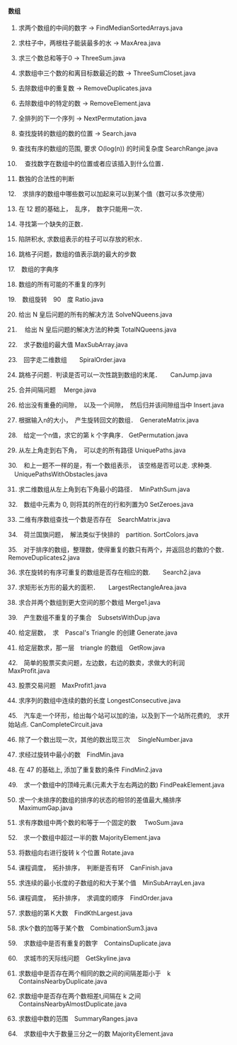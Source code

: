 #### 数组

1. 求两个数组的中间的数字    ->  FindMedianSortedArrays.java

2. 求柱子中，两根柱子能装最多的水  -> MaxArea.java 

3. 求三个数总和等于0   ->  ThreeSum.java 

4. 求数组中三个数的和离目标数最近的数  -> ThreeSumCloset.java 

5. 去除数组中的重复数  ->  RemoveDuplicates.java

6. 去除数组中的特定的数  -> RemoveElement.java 

7. 全排列的下一个序列  -> NextPermutation.java

8. 查找旋转的数组的数的位置 -> Search.java 
	
9. 查找有序的数组的范围,  要求 O(log(n)) 的时间复杂度  SearchRange.java

10. 　查找数字在数组中的位置或者应该插入到什么位置． 

11. 数独的合法性的判断

12.　求排序的数组中哪些数可以加起来可以到某个值（数可以多次使用）

13. 在 12 题的基础上，　乱序，　数字只能用一次．

14. 寻找第一个缺失的正数．

15. 陷阱积水, 求数组表示的柱子可以存放的积水．	

16. 跳格子问题，数组的值表示跳的最大的步数 

17.　数组的字典序

18. 数组的所有可能的不重复的序列 

19.　数组旋转　90　度    Ratio.java

20.  给出 N 皇后问题的所有的解决方法  SolveNQueens.java

21. 　给出 N 皇后问题的解决方法的种类 TotalNQueens.java

22.　求子数组的最大值 MaxSubArray.java

23.　回字走二维数组　　SpiralOrder.java

24. 跳格子问题．判读是否可以一次性跳到数组的末尾．　　CanJump.java

25. 合并间隔问题　 Merge.java

26. 给出没有重叠的间隙，　以及一个间隙，　然后归并该间隙组当中 Insert.java

27. 根据输入n的大小，　产生旋转回文的数组．　GenerateMatrix.java

28.　给定一个n值，求它的第 k 个字典序． GetPermutation.java

29. 从左上角走到右下角，　可以走的所有路径 UniquePaths.java

30.　和上一题不一样的是，有一个数组表示，　该空格是否可以走. 求种类. 　UniquePathsWithObstacles.java

31. 求二维数组从左上角到右下角最小的路径．　MinPathSum.java

32.　数组中元素为 0, 则将其的所在的行和列置为0  SetZeroes.java

33. 二维有序数组查找一个数是否存在　SearchMatrix.java

34.　荷兰国旗问题，　解法类似于快排的　partition. SortColors.java

35.　对于排序的数组，整理数，使得重复的数只有两个，并返回总的数的个数．	RemoveDuplicates2.java

36. 求在旋转的有序可重复的数组是否存在相应的数.　　Search2.java

37. 求矩形长方形的最大的面积．　　LargestRectangleArea.java

38. 求合并两个数组到更大空间的那个数组 Merge1.java

39.　产生数组不重复的子集合　SubsetsWithDup.java

40. 给定层数，　求　Pascal's Triangle 的创建 Generate.java 

41. 给定层数求，那一层　triangle 的数组　GetRow.java

42.　简单的股票买卖问题，左边数，右边的数卖，求做大的利润　MaxProfit.java

43. 股票交易问题　MaxProfit1.java

44. 求序列的数组中连续的数的长度 LongestConsecutive.java

45.　汽车走一个环形，给出每个站可以加的油，以及到下一个站所花费的,　求开始站点.  CanCompleteCircuit.java 

46. 除了一个数出现一次，其他的数出现三次　 SingleNumber.java

47. 求经过旋转中最小的数　FindMin.java
	
48. 在 47 的基础上, 添加了重复数的条件 FindMin2.java

49.　求一个数组中的顶峰元素(元素大于左右两边的数) FindPeakElement.java

50. 求一个未排序的数组的排序的状态的相邻的差值最大,桶排序　MaximumGap.java

51. 求有序数组中两个数的和等于一个固定的数　 TwoSum.java

52.　求一个数组中超过一半的数 MajorityElement.java

53. 将数组向右进行旋转 k 个位置 Rotate.java

54. 课程调度，　拓扑排序，　判断是否有环　CanFinish.java

55. 求连续的最小长度的子数组的和大于某个值　MinSubArrayLen.java

56. 课程调度，　拓扑排序，　求调度的顺序　FindOrder.java

57. 求数组的第Ｋ大数　FindKthLargest.java

58. 求k个数的加等于某个数　CombinationSum3.java　

59.　求数组中是否有重复的数字　ContainsDuplicate.java

60.　求城市的天际线问题　GetSkyline.java

61. 求数组中是否存在两个相同的数之间的间隔差距小于　k 	ContainsNearbyDuplicate.java 

62. 求数组中是否存在两个数相差t,间隔在 k 之间　ContainsNearbyAlmostDuplicate.java

63. 求数组中数的范围　SummaryRanges.java

64.　求数组中大于数量三分之一的数  MajorityElement.java
